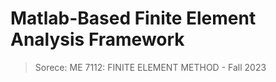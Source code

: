 # Matlab-Based Finite Element Analysis Framework
> Sorece: ME 7112: FINITE ELEMENT METHOD - Fall 2023
